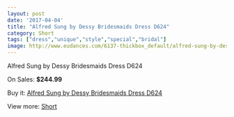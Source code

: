 ```yaml
---
layout: post
date: '2017-04-04'
title: "Alfred Sung by Dessy Bridesmaids Dress D624"
category: Short
tags: ["dress","unique","style","special","bridal"]
image: http://www.eudances.com/6137-thickbox_default/alfred-sung-by-dessy-bridesmaids-dress-d624.jpg
---
```

Alfred Sung by Dessy Bridesmaids Dress D624

On Sales: **$244.99**
<a href="https://www.eudances.com/en/short/2193-alfred-sung-by-dessy-bridesmaids-dress-d624.html"><amp-img layout="responsive" width="600" height="600" src="//www.eudances.com/6137-thickbox_default/alfred-sung-by-dessy-bridesmaids-dress-d624.jpg" alt="Alfred Sung by Dessy Bridesmaids Dress D624 0" /></a>
<a href="https://www.eudances.com/en/short/2193-alfred-sung-by-dessy-bridesmaids-dress-d624.html"><amp-img layout="responsive" width="600" height="600" src="//www.eudances.com/6138-thickbox_default/alfred-sung-by-dessy-bridesmaids-dress-d624.jpg" alt="Alfred Sung by Dessy Bridesmaids Dress D624 1" /></a>

Buy it: [Alfred Sung by Dessy Bridesmaids Dress D624](https://www.eudances.com/en/short/2193-alfred-sung-by-dessy-bridesmaids-dress-d624.html "Alfred Sung by Dessy Bridesmaids Dress D624")

View more: [Short](https://www.eudances.com/en/25-short "Short")